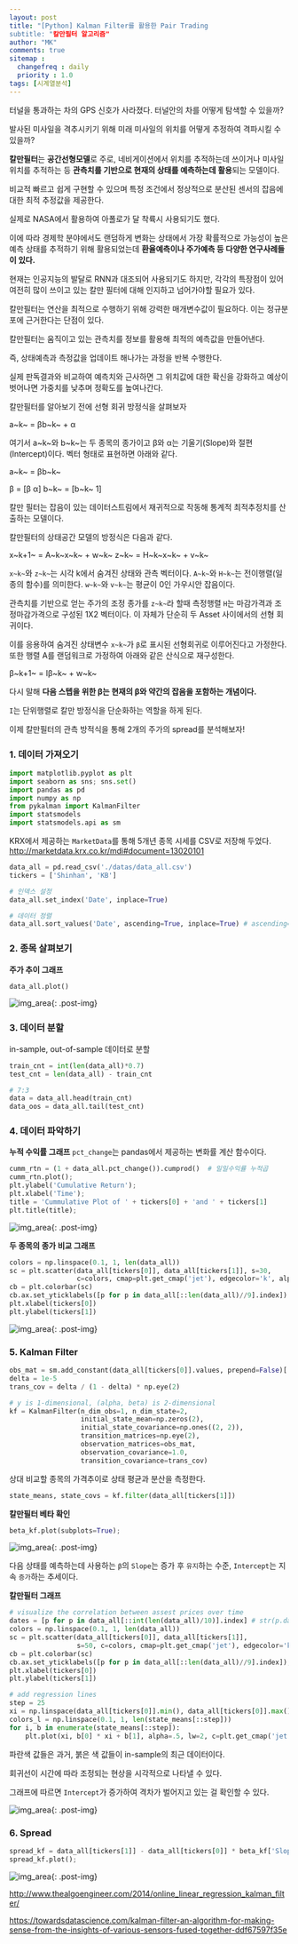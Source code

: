 ```yaml
---
layout: post
title: "[Python] Kalman Filter를 활용한 Pair Trading
subtitle: "칼만필터 알고리즘"
author: "MK"
comments: true
sitemap :
  changefreq : daily
  priority : 1.0
tags: [시계열분석]
---
```



터널을 통과하는 차의 GPS 신호가 사라졌다. 터널안의 차를 어떻게 탐색할 수 있을까?

발사된 미사일을 격추시키기 위해 미래 미사일의 위치를 어떻게 추정하여 격파시킬 수 있을까?

**칼만필터**는 **공간선형모델**로 주로, 네비게이션에서 위치를 추적하는데 쓰이거나 미사일 위치를 추적하는 등 **관측치를 기반으로 현재의 상태를 예측하는데 활용**되는 모델이다.

비교적 빠르고 쉽게 구현할 수 있으며 특정 조건에서 정상적으로 분산된 센서의 잡음에 대한 최적 추정값을 제공한다.

실제로 NASA에서 활용하여 아폴로가 달 착륙시 사용되기도 했다.

이에 따라 경제학 분야에서도 랜덤하게 변화는 상태에서 가장 확률적으로 가능성이 높은 예측 상태를 추적하기 위해 활용되었는데 **환율예측이나 주가예측 등 다양한 연구사례들이 있다.**

현재는 인공지능의 발달로 RNN과 대조되어 사용되기도 하지만, 각각의 특장점이 있어 여전히 많이 쓰이고 있는 칼만 필터에 대해 인지하고 넘어가야할 필요가 있다.

칼만필터는 연산을 최적으로 수행하기 위해 강력한 매개변수값이 필요하다. 이는 정규분포에 근거한다는 단점이 있다.

칼만필터는 움직이고 있는 관측치를 정보를 활용해 최적의 예측값을 만들어낸다.

즉, 상태예측과 측정값을 업데이트 해나가는 과정을 반복 수행한다.

실제 판독결과와 비교하여 예측치와 근사하면 그 위치값에 대한 확신을 강화하고 예상이 벗어나면 가중치를 낮추며 정확도를 높여나간다.


칼만필터를 알아보기 전에 선형 회귀 방정식을 살펴보자

a~k~ = βb~k~ + α

여기서 a~k~와 b~k~는 두 종목의 종가이고 β와 α는 기울기(Slope)와 절편(Intercept)이다.
벡터 형태로 표현하면 아래와 같다.

a~k~ = βb~k~

β = [β α]
b~k~ = [b~k~ 1]

칼만 필터는 잡음이 있는 데이터스트림에서 재귀적으로 작동해 통계적 최적추정치를 산출하는 모델이다.

칼만필터의 상태공간 모델의 방정식은 다음과 같다.

x~k+1~ = A~k~x~k~ + w~k~
z~k~ = H~k~x~k~ + v~k~

`x~k~`와 `z~k~`는 시각 k에서 숨겨진 상태와 관측 벡터이다.
`A~k~`와 `H~k~`는 전이행렬(일종의 함수)를 의미한다.
`w~k~`와 `v~k~`는 평균이 0인 가우시안 잡음이다.

관측치를 기반으로 얻는 주가의 조정 종가를 `z~k~`라 할때 측정행렬 `H`는 마감가격과 조정마감가격으로 구성된 1X2 벡터이다. 이 자체가 단순히 두 Asset 사이에서의 선형 회귀이다.

이를 응용하여 숨겨진 상태변수 `x~k~`가 `β`로 표시된 선형회귀로 이루어진다고 가정한다. 또한 행렬 A를 랜덤워크로 가정하여 아래와 같은 산식으로 재구성한다.


β~k+1~ = Iβ~k~ + w~k~

다시 말해 **다음 스텝을 위한 β는 현재의 β와 약간의 잡음을 포함하는 개념이다.**

`I`는 단위행렬로 칼만 방정식을 단순화하는 역할을 하게 된다.

이제 칼만필터의 관측 방적식을 통해 2개의 주가의 spread를 분석해보자!


### 1. 데이터 가져오기
```python
import matplotlib.pyplot as plt
import seaborn as sns; sns.set()
import pandas as pd
import numpy as np
from pykalman import KalmanFilter
import statsmodels
import statsmodels.api as sm
```
KRX에서 제공하는 `MarketData`를 통해 5개년 종목 시세를 CSV로 저장해 두었다.
http://marketdata.krx.co.kr/mdi#document=13020101

```python
data_all = pd.read_csv('./datas/data_all.csv')
tickers = ['Shinhan', 'KB']

# 인덱스 설정
data_all.set_index('Date', inplace=True)

# 데이터 정렬
data_all.sort_values('Date', ascending=True, inplace=True) # ascending=True 오름차순, False 내림차순
```





### 2. 종목 살펴보기
**주가 추이 그래프**
```python
data_all.plot()
```

![img_area](/img/posting/2019-01-20-001-price.PNG){: .post-img}



### 3. 데이터 분할
in-sample, out-of-sample 데이터로 분할
```python
train_cnt = int(len(data_all)*0.7)
test_cnt = len(data_all) - train_cnt

# 7:3
data = data_all.head(train_cnt)
data_oos = data_all.tail(test_cnt)
```

### 4. 데이터 파악하기

**누적 수익률 그래프**
`pct_change`는 pandas에서 제공하는 변화률 계산 함수이다.

```python
cumm_rtn = (1 + data_all.pct_change()).cumprod()  # 일일수익률 누적곱
cumm_rtn.plot();
plt.ylabel('Cumulative Return');
plt.xlabel('Time');
title = 'Cummulative Plot of ' + tickers[0] + 'and ' + tickers[1]
plt.title(title);
```


![img_area](/img/posting/2019-01-20-001-rt.PNG){: .post-img}


**두 종목의 종가 비교 그래프**
```python
colors = np.linspace(0.1, 1, len(data_all))
sc = plt.scatter(data_all[tickers[0]], data_all[tickers[1]], s=30,
                 c=colors, cmap=plt.get_cmap('jet'), edgecolor='k', alpha=0.7)
cb = plt.colorbar(sc)
cb.ax.set_yticklabels([p for p in data_all[::len(data_all)//9].index])
plt.xlabel(tickers[0])
plt.ylabel(tickers[1])
```

![img_area](/img/posting/2019-01-20-001-kf2.PNG){: .post-img}


### 5. Kalman Filter
```python
obs_mat = sm.add_constant(data_all[tickers[0]].values, prepend=False)[:, np.newaxis]
delta = 1e-5
trans_cov = delta / (1 - delta) * np.eye(2)

# y is 1-dimensional, (alpha, beta) is 2-dimensional
kf = KalmanFilter(n_dim_obs=1, n_dim_state=2,
                  initial_state_mean=np.zeros(2),
                  initial_state_covariance=np.ones((2, 2)),
                  transition_matrices=np.eye(2),
                  observation_matrices=obs_mat,
                  observation_covariance=1.0,
                  transition_covariance=trans_cov)
```

상대 비교할 종목의 가격추이로 상태 평균과 분산을 측정한다.

```python
state_means, state_covs = kf.filter(data_all[tickers[1]])
```

**칼만필터 베타 확인**
```python
beta_kf.plot(subplots=True);
```


![img_area](/img/posting/2019-01-20-001-beta.PNG){: .post-img}


다음 상태를 예측하는데 사용하는 `β`의 `Slope`는 증가 후 `유지`하는 수준, `Intercept`는 지속 `증가`하는 추세이다.



**칼만필터 그래프**

```python
# visualize the correlation between assest prices over time
dates = [p for p in data_all[::int(len(data_all)/10)].index] # str(p.date())
colors = np.linspace(0.1, 1, len(data_all))
sc = plt.scatter(data_all[tickers[0]], data_all[tickers[1]],
                 s=50, c=colors, cmap=plt.get_cmap('jet'), edgecolor='k', alpha=0.7)
cb = plt.colorbar(sc)
cb.ax.set_yticklabels([p for p in data_all[::len(data_all)//9].index]); # [str(p.date())
plt.xlabel(tickers[0])
plt.ylabel(tickers[1])

# add regression lines
step = 25
xi = np.linspace(data_all[tickers[0]].min(), data_all[tickers[0]].max(), 2)
colors_l = np.linspace(0.1, 1, len(state_means[::step]))
for i, b in enumerate(state_means[::step]):
    plt.plot(xi, b[0] * xi + b[1], alpha=.5, lw=2, c=plt.get_cmap('jet')(colors_l[i]))
```

파란색 값들은 과거, 붉은 색 값들이 in-sample의 최근 데이터이다.

회귀선이 시간에 따라 조정되는 현상을 시각적으로 나타낼 수 있다.

그래프에 따르면 `Intercept`가 증가하여 격차가 벌어지고 있는 걸 확인할 수 있다.

![img_area](/img/posting/2019-01-20-001-kf3.PNG){: .post-img}



### 6. Spread
```python
spread_kf = data_all[tickers[1]] - data_all[tickers[0]] * beta_kf['Slope'] - beta_kf['Intercept']
spread_kf.plot();
```

![img_area](/img/posting/2019-01-20-001-spread.PNG){: .post-img}



http://www.thealgoengineer.com/2014/online_linear_regression_kalman_filter/

https://towardsdatascience.com/kalman-filter-an-algorithm-for-making-sense-from-the-insights-of-various-sensors-fused-together-ddf67597f35e
